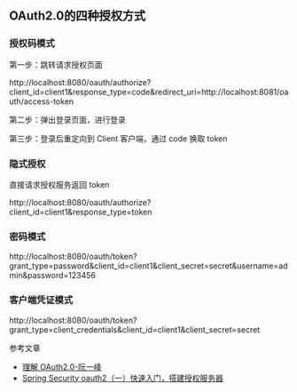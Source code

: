 
## OAuth2.0的四种授权方式

### 授权码模式
第一步：跳转请求授权页面

http://localhost:8080/oauth/authorize?client_id=client1&response_type=code&redirect_uri=http://localhost:8081/oauth/access-token

第二步：弹出登录页面，进行登录

第三步：登录后重定向到 Client 客户端，通过 code 换取 token


### 隐式授权
直接请求授权服务返回 token

http://localhost:8080/oauth/authorize?client_id=client1&response_type=token

### 密码模式
http://localhost:8080/oauth/token?grant_type=password&client_id=client1&client_secret=secret&username=admin&password=123456

### 客户端凭证模式
http://localhost:8080/oauth/token?grant_type=client_credentials&client_id=client1&client_secret=secret

参考文章
- [理解 OAuth2.0-阮一峰](https://www.ruanyifeng.com/blog/2014/05/oauth_2_0.html)
- [Spring Security oauth2（一）快速入门，搭建授权服务器](https://blog.csdn.net/m0_37892044/article/details/116599077)